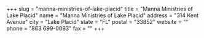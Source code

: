 +++
slug = "manna-ministries-of-lake-placid"
title = "Manna Ministries of Lake Placid"
name = "Manna Ministries of Lake Placid"
address = "314 Kent Avenue"
city = "Lake Placid"
state = "FL"
postal = "33852"
website = ""
phone = "863 699-0093"
fax = ""
+++
